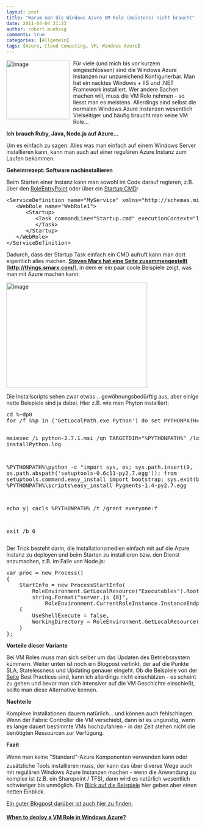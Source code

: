 ```yaml
---
layout: post
title: "Warum man die Windows Azure VM Role (meistens) nicht braucht"
date: 2011-04-04 21:23
author: robert.muehsig
comments: true
categories: [Allgemein]
tags: [Azure, Cloud Computing, VM, Windows Azure]
---
```

<p><a href="{{BASE_PATH}}/assets/wp-images/image1239.png"><img style="border-bottom: 0px; border-left: 0px; margin: 0px 10px 0px 0px; display: inline; border-top: 0px; border-right: 0px" title="image" border="0" alt="image" align="left" src="{{BASE_PATH}}/assets/wp-images/image_thumb419.png" width="165" height="155" /></a> </p>  <p>Für viele (und mich bis vor kurzem eingeschlossen) sind die Windows Azure Instanzen nur unzureichend Konfigurierbar. Man hat ein nacktes Windows + IIS und .NET Framework installiert. Wer andere Sachen machen will, muss die VM Role nehmen - so liesst man es meistens. Allerdings sind selbst die normalen Windows Azure Instanzen wesentlich Vielseitiger und häufig braucht man keine VM Role...</p> <!--more-->  <p><strong>Ich brauch Ruby, Java, Node.js auf Azure...</strong></p>  <p>Um es einfach zu sagen: Alles was man einfach auf einem Windows Server installieren kann, kann man auch auf einer regulären Azure Instanz zum Laufen bekommen. </p>  <p><strong>Geheimrezept: Software nachinstallieren</strong></p>  <p>Beim Starten einer Instanz kann man sowohl im Code darauf regieren, z.B. über den <a href="http://msdn.microsoft.com/en-us/library/microsoft.windowsazure.serviceruntime.roleentrypoint.aspx">RoleEntryPoint</a> oder über ein <a href="http://msdn.microsoft.com/en-us/library/gg456327.aspx">Startup CMD</a>:</p>  <div style="padding-bottom: 0px; margin: 0px; padding-left: 0px; padding-right: 0px; display: inline; float: none; padding-top: 0px" id="scid:812469c5-0cb0-4c63-8c15-c81123a09de7:d318738c-2496-4156-bcb6-4b63d0b6ef13" class="wlWriterEditableSmartContent"><pre name="code" class="c#">&lt;ServiceDefinition name="MyService" xmlns="http://schemas.microsoft.com/ServiceHosting/2008/10/ServiceDefinition"&gt;
   &lt;WebRole name="WebRole1"&gt;
      &lt;Startup&gt;
         &lt;Task commandLine="Startup.cmd" executionContext="limited" taskType="simple"&gt;
         &lt;/Task&gt;
      &lt;/Startup&gt;
   &lt;/WebRole&gt;
&lt;/ServiceDefinition&gt;</pre></div>

<p>Dadurch, dass der Startup Task einfach ein CMD aufruft kann man dort eigentlich alles machen. <a href="http://things.smarx.com/"><strong>Steven Marx hat eine Seite zusammengestellt</strong></a> (<a href="http://things.smarx.com/"><strong>http://things.smarx.com/</strong></a>), in dem er ein paar coole Beispiele zeigt, was man mit Azure machen kann:</p>

<p><a href="{{BASE_PATH}}/assets/wp-images/image1240.png"><img style="border-bottom: 0px; border-left: 0px; display: inline; border-top: 0px; border-right: 0px" title="image" border="0" alt="image" src="{{BASE_PATH}}/assets/wp-images/image_thumb420.png" width="369" height="276" /></a> </p>

<p>Die Installscripts sehen zwar etwas... gewöhnungsbedürftig aus, aber einige nette Beispiele sind ja dabei. Hier z.B. wie man Phyton installiert:</p>

<div style="padding-bottom: 0px; margin: 0px; padding-left: 0px; padding-right: 0px; display: inline; float: none; padding-top: 0px" id="scid:812469c5-0cb0-4c63-8c15-c81123a09de7:c10b387a-124e-4a9f-9f28-b58d4045f786" class="wlWriterEditableSmartContent"><pre name="code" class="c#">cd %~dp0
for /f %%p in ('GetLocalPath.exe Python') do set PYTHONPATH=%%p

msiexec /i python-2.7.1.msi /qn TARGETDIR="%PYTHONPATH%" /log installPython.log

%PYTHONPATH%\python -c "import sys, os; sys.path.insert(0, os.path.abspath('setuptools-0.6c11-py2.7.egg')); from setuptools.command.easy_install import bootstrap; sys.exit(bootstrap())"
%PYTHONPATH%\scripts\easy_install Pygments-1.4-py2.7.egg

echo y| cacls %PYTHONPATH% /t /grant everyone:f

exit /b 0</pre></div>

<p>Der Trick besteht darin, die Installationsmedien einfach mit auf die Azure Instanz zu deployen und beim Starten zu installieren bzw. den Dienst anzumachen, z.B. im Falle von Node.js:</p>

<div style="padding-bottom: 0px; margin: 0px; padding-left: 0px; padding-right: 0px; display: inline; float: none; padding-top: 0px" id="scid:812469c5-0cb0-4c63-8c15-c81123a09de7:febbd2b0-e3fa-4d97-b89b-1289d3c64d91" class="wlWriterEditableSmartContent"><pre name="code" class="c#">var proc = new Process()
{
    StartInfo = new ProcessStartInfo(
        RoleEnvironment.GetLocalResource("Executables").RootPath + @"\node.exe",
        string.Format("server.js {0}",
            RoleEnvironment.CurrentRoleInstance.InstanceEndpoints["HttpIn"].IPEndpoint.Port))
    {
        UseShellExecute = false,
        WorkingDirectory = RoleEnvironment.GetLocalResource("Executables").RootPath
    }
};</pre></div>

<p><strong>Vorteile dieser Variante</strong></p>

<p>Bei VM Roles muss man sich selber um das Updaten des Betriebssystem kümmern. Weiter unten ist noch ein Blogpost verlinkt, der auf die Punkte SLA, Statelessness und Updating genauer eingeht. Ob die Beispiele von der <a href="http://things.smarx.com/">Seite</a> Best Practices sind, kann ich allerdings nicht einschätzen - es scheint zu gehen und bevor man sich intensiver auf die VM Geschichte einschießt, sollte man diese Alternative kennen. </p>

<p><strong>Nachteile</strong></p>

<p>Komplexe Installationen dauern natürlich... und können auch fehlschlagen. Wenn der Fabric Controller die VM verschiebt, dann ist es ungünstig, wenn es lange dauert bestimmte VMs hochzufahren - in der Zeit stehen nicht die benötigten Ressourcen zur Verfügung. </p>

<p><strong>Fazit</strong></p>

<p>Wenn man keine "Standard”-Azure Komponenten verwenden kann oder zusätzliche Tools installieren muss, der kann das über diverse Wege auch mit regulären Windows Azure Instanzen machen - wenn die Anwendung zu komplex ist (z.B. ein Sharepoint / TFS), dann wird es natürlich wesentlich schwieriger bis unmöglich. Ein <a href="http://things.smarx.com/">Blick auf die Beispiele</a> hier geben aber einen netten Einblick. </p>

<p><u>Ein guter Blogpost darüber ist auch hier zu finden: </u></p>

<h4><a href="http://cloudythoughts.siadis.com/windows-azure/windows-azure-compute/when-to-deploy-a-vm-role-in-windows-azure">When to deploy a VM Role in Windows Azure?</a></h4>

